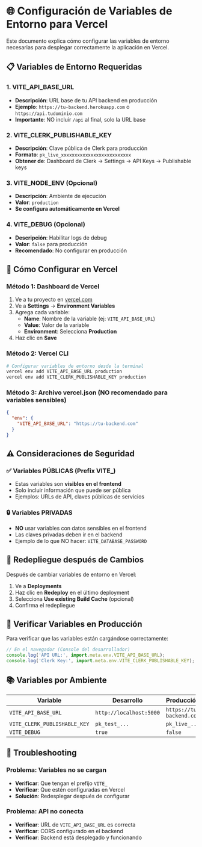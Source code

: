# 🌐 Configuración de Variables de Entorno para Vercel

Este documento explica cómo configurar las variables de entorno necesarias para desplegar correctamente la aplicación en Vercel.

## 📋 Variables de Entorno Requeridas

### 1. VITE_API_BASE_URL
- **Descripción**: URL base de tu API backend en producción
- **Ejemplo**: `https://tu-backend.herokuapp.com` o `https://api.tudominio.com`
- **Importante**: NO incluir `/api` al final, solo la URL base

### 2. VITE_CLERK_PUBLISHABLE_KEY
- **Descripción**: Clave pública de Clerk para producción
- **Formato**: `pk_live_xxxxxxxxxxxxxxxxxxxxxxxxxx`
- **Obtener de**: Dashboard de Clerk → Settings → API Keys → Publishable keys

### 3. VITE_NODE_ENV (Opcional)
- **Descripción**: Ambiente de ejecución
- **Valor**: `production`
- **Se configura automáticamente en Vercel**

### 4. VITE_DEBUG (Opcional)
- **Descripción**: Habilitar logs de debug
- **Valor**: `false` para producción
- **Recomendado**: No configurar en producción

## 🔧 Cómo Configurar en Vercel

### Método 1: Dashboard de Vercel
1. Ve a tu proyecto en [vercel.com](https://vercel.com)
2. Ve a **Settings** → **Environment Variables**
3. Agrega cada variable:
   - **Name**: Nombre de la variable (ej: `VITE_API_BASE_URL`)
   - **Value**: Valor de la variable
   - **Environment**: Selecciona **Production**
4. Haz clic en **Save**

### Método 2: Vercel CLI
```bash
# Configurar variables de entorno desde la terminal
vercel env add VITE_API_BASE_URL production
vercel env add VITE_CLERK_PUBLISHABLE_KEY production
```

### Método 3: Archivo vercel.json (NO recomendado para variables sensibles)
```json
{
  "env": {
    "VITE_API_BASE_URL": "https://tu-backend.com"
  }
}
```

## ⚠️ Consideraciones de Seguridad

### ✅ Variables PÚBLICAS (Prefix VITE_)
- Estas variables son **visibles en el frontend**
- Solo incluir información que puede ser pública
- Ejemplos: URLs de API, claves públicas de servicios

### 🔒 Variables PRIVADAS
- **NO** usar variables con datos sensibles en el frontend
- Las claves privadas deben ir en el backend
- Ejemplo de lo que NO hacer: `VITE_DATABASE_PASSWORD`

## 🔄 Redepliegue después de Cambios

Después de cambiar variables de entorno en Vercel:
1. Ve a **Deployments**
2. Haz clic en **Redeploy** en el último deployment
3. Selecciona **Use existing Build Cache** (opcional)
4. Confirma el redepliegue

## 🧪 Verificar Variables en Producción

Para verificar que las variables están cargándose correctamente:

```javascript
// En el navegador (Console del desarrollador)
console.log('API URL:', import.meta.env.VITE_API_BASE_URL);
console.log('Clerk Key:', import.meta.env.VITE_CLERK_PUBLISHABLE_KEY);
```

## 📚 Variables por Ambiente

| Variable | Desarrollo | Producción |
|----------|------------|------------|
| `VITE_API_BASE_URL` | `http://localhost:5000` | `https://tu-backend.com` |
| `VITE_CLERK_PUBLISHABLE_KEY` | `pk_test_...` | `pk_live_...` |
| `VITE_DEBUG` | `true` | `false` |

## 🚨 Troubleshooting

### Problema: Variables no se cargan
- **Verificar**: Que tengan el prefijo `VITE_`
- **Verificar**: Que estén configuradas en Vercel
- **Solución**: Redesplegar después de configurar

### Problema: API no conecta
- **Verificar**: URL de `VITE_API_BASE_URL` es correcta
- **Verificar**: CORS configurado en el backend
- **Verificar**: Backend está desplegado y funcionando